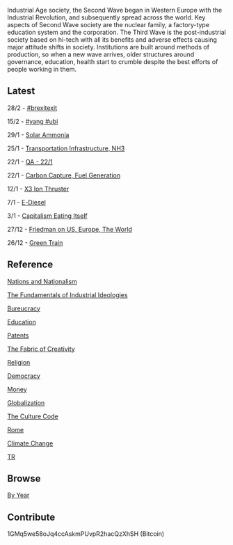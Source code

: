 
Industrial Age society, the Second Wave began in Western Europe with
the Industrial Revolution, and subsequently spread across the
world. Key aspects of Second Wave society are the nuclear family, a
factory-type education system and the corporation. The Third Wave is
the post-industrial society based on hi-tech with all its benefits and
adverse effects causing major attitude shifts in society. Institutions
are built around methods of production, so when a new wave arrives,
older structures around governance, education, health start to crumble
despite the best efforts of people working in them.

## Latest

28/2 - [#brexitexit](/2019/02/brexitexit.md)

15/2 - [#yang #ubi](/2019/02/yang.md)

29/1 - [Solar Ammonia](/2019/01/solarammonia.md)

25/1 - [Transportation Infrastructure, NH3](/2019/01/transportation.md)

22/1 - [QA - 22/1](/2019/01/qa-1.md)

22/1 - [Carbon Capture, Fuel Generation](/2019/01/carboncapture.md)

12/1 - [X3 Ion Thruster](/2019/01/x3.md)

7/1 - [E-Diesel](/2019/01/ediesel.md)

3/1 - [Capitalism Eating Itself](/2019/01/capitalism.md)

27/12 - [Friedman on US, Europe, The World](/2018/12/friedman-europe.md)

26/12 - [Green Train](/2018/12/train.md)

## Reference

[Nations and Nationalism](/2013/02/allegiance-of-peon.md)

[The Fundamentals of Industrial Ideologies](/2011/04/fundamentals-of-industrial-ideologies.md)

[Bureucracy](/2011/02/bureucracy.md)

[Education](2017/09/education.md)

[Patents](/2018/09/patents.md)

[The Fabric of Creativity](/2012/05/fabric-of-creativity.md)

[Religion](/2015/04/q-274.md)

[Democracy](/2016/11/democracy.md)

[Money](/2018/05/quantity-theory-of-money.md)

[Globalization](/2018/09/the-myth-of-liberal-international-order.md)

[The Culture Code](/2014/06/the-culture-code.md)

[Rome](/2017/12/rome.md)

[Climate Change](/2018/12/climate.md)

[TR](../tr)

## Browse

[By Year](years.md)

## Contribute

1GMq5we58oJq4ccAskmPUvpR2hacQzXhSH (Bitcoin)
